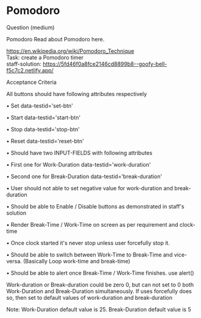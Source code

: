# Pomodoro

Question (medium)

Pomodoro
Read about Pomodoro here.


https://en.wikipedia.org/wiki/Pomodoro_Technique <br>
Task: create a Pomodoro timer <br>
staff-solution: https://5fd46f0a8fce2146cd8899b8--goofy-bell-f5c7c2.netlify.app/

Acceptance Criteria


All buttons should have following attributes respectively

• Set data-testid='set-btn'

• Start data-testid='start-btn'

• Stop data-testid='stop-btn'

• Reset data-testid='reset-btn'



• Should have two INPUT-FIELDS with following attributes

• First one for Work-Duration data-testid='work-duration'

• Second one for Break-Duration data-testid='break-duration'



• User should not able to set negative value for work-duration and break-duration

• Should be able to Enable / Disable buttons as demonstrated in staff's solution

• Render Break-Time / Work-Time on screen as per requirement and clock-time

• Once clock started it's never stop unless user forcefully stop it.

• Should be able to switch between Work-Time to Break-Time and vice-versa. (Basically Loop work-time and break-time)

• Should be able to alert once Break-Time / Work-Time finishes. use alert()

Work-duration or Break-duration could be zero 0, but can not set to 0 both Work-Duration and Break-Duration simultaneously. If uses forcefully does so, then set to default values of work-duration and break-duration

Note: Work-Duration default value is 25. Break-Duration default value is 5
